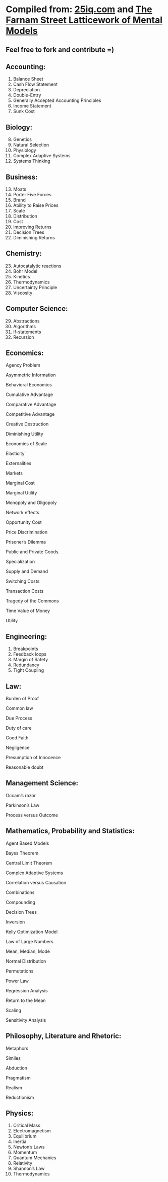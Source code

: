 
# Compiled from: [25iq.com](http://25iq.com) and [The Farnam Street Latticework of Mental Models](https://www.farnamstreetblog.com/mental-models/)


## Feel free to fork and contribute =)



## **Accounting:**

1. Balance Sheet
2. Cash Flow Statement
3. Depreciation
4. Double-Entry
5. Generally Accepted Accounting Principles
6. Income Statement
7. Sunk Cost

## **Biology:**

8. Genetics
9. Natural Selection
10. Physiology
11. Complex Adaptive Systems
12. Systems Thinking 

## **Business:**

13. Moats
14. Porter Five Forces
15. Brand
16. Ability to Raise Prices 
17. Scale
18. Distribution
19. Cost
20. Improving Returns
21. Decision Trees
22. Diminishing Returns

## **Chemistry:**

23. Autocatalytic reactions
24. Bohr Model
25. Kinetics
26. Thermodynamics
27. Uncertainty Principle
28. Viscosity

## **Computer Science:**

29. Abstractions
30. Algorithms
31. If-statements
32. Recursion

## **Economics:**

Agency Problem

Asymmetric Information

Behavioral Economics

Cumulative Advantage

Comparative Advantage

Competitive Advantage

Creative Destruction

Diminishing Utility

Economies of Scale

Elasticity

Externalities

Markets

Marginal Cost

Marginal Utility

Monopoly and Oligopoly

Network effects

Opportunity Cost

Price Discrimination

Prisoner’s Dilemma

Public and Private Goods.

Specialization

Supply and Demand

Switching Costs

Transaction Costs

Tragedy of the Commons

Time Value of Money

Utility


## **Engineering:**

1. Breakpoints
2. Feedback loops
3. Margin of Safety
4. Redundancy
5. Tight Coupling

## **Law:**

Burden of Proof

Common law

Due Process

Duty of care

Good Faith

Negligence

Presumption of Innocence

Reasonable doubt


## **Management Science:**

Occam’s razor

Parkinson’s Law

Process versus Outcome

 


## **Mathematics, Probability and Statistics:**


Agent Based Models

Bayes Theorem

Central Limit Theorem

Complex Adaptive Systems

Correlation versus Causation

Combinations

Compounding

Decision Trees

Inversion

Kelly Optimization Model

Law of Large Numbers

Mean, Median, Mode

Normal Distribution

Permutations

Power Law

Regression Analysis

Return to the Mean

Scaling

Sensitivity Analysis

 


## **Philosophy, Literature and Rhetoric:**


Metaphors

Similes

Abduction

Pragmatism

Realism

Reductionism

 


## **Physics:**

1. Critical Mass
2. Electromagnetism
3. Equilibrium
4. Inertia
5. Newton’s Laws
6. Momentum
7. Quantum Mechanics
8. Relativity
9. Shannon’s Law
10. Thermodynamics

